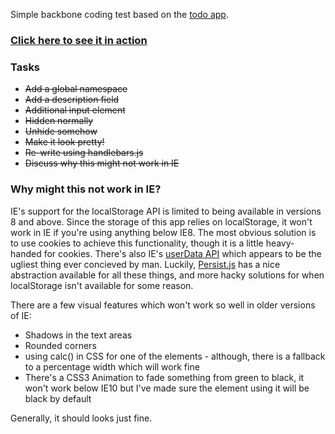 Simple backbone coding test based on the [todo app](http://todomvc.com/).

### [Click here to see it in action](http://basicallydan.github.io/backbone-todos-advanced/)

### Tasks

* ~~Add a global namespace~~
* ~~Add a description field~~
 * ~~Additional input element~~
 * ~~Hidden normally~~
 * ~~Unhide somehow~~
 * ~~Make it look pretty!~~
* ~~Re-write using handlebars.js~~
* ~~Discuss why this might not work in IE~~

### Why might this not work in IE?

IE's support for the localStorage API is limited to being available in versions 8 and above. Since the storage of this app relies on localStorage, it won't work in IE if you're using anything below IE8. The most obvious solution is to use cookies to achieve this functionality, though it is a little heavy-handed for cookies. There's also IE's [userData API](http://msdn.microsoft.com/en-us/library/ms531424(v=vs.85).aspx) which appears to be the ugliest thing ever concieved by man. Luckily, [Persist.js](http://pablotron.org/?cid=1557) has a nice abstraction available for all these things, and more hacky solutions for when localStorage isn't available for some reason.

There are a few visual features which won't work so well in older versions of IE:

* Shadows in the text areas
* Rounded corners
* using calc() in CSS for one of the elements - although, there is a fallback to a percentage width which will work fine
* There's a CSS3 Animation to fade something from green to black, it won't work below IE10 but I've made sure the element using it will be black by default

Generally, it should looks just fine.